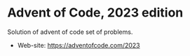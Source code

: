 # Advent of Code, 2023 edition

Solution of advent of code set of problems.

- Web-site: https://adventofcode.com/2023
